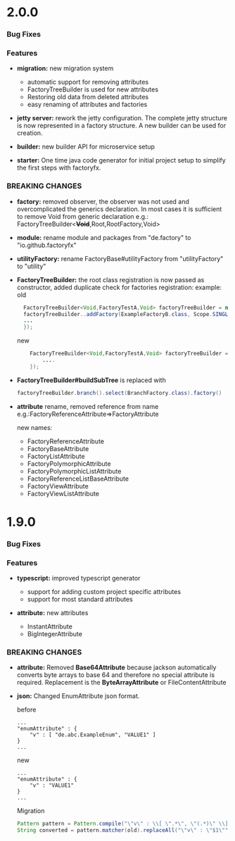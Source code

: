 # 2.0.0


### Bug Fixes

### Features

* **migration:** new migration system 
  *  automatic support for removing attributes
  *  FactoryTreeBuilder is used for new attributes
  *  Restoring old data from deleted attributes
  *  easy renaming of attributes and factories

* **jetty server:** rework the jetty configuration. The complete jetty structure is now represented in a factory structure. A new builder can be used for creation.
  
* **builder:** new builder API for microservice setup

* **starter:** One time java code generator for initial project setup to simplify the first steps with factoryfx.


### BREAKING CHANGES

* **factory:** removed observer, the observer was not used and overcomplicated the generics declaration. In most cases it is sufficient to remove Void from generic declaration e.g.: FactoryTreeBuilder<**~~Void~~**,Root,RootFactory,Void>

* **module:** rename module and packages from "de.factory" to "io.github.factoryfx"

* **utilityFactory:** rename FactoryBase#utilityFactory from "utilityFactory" to "utility"

* **FactoryTreeBuilder:** the root class registration is now passed as constructor, added duplicate check for factories registration:
  example:
  old
  ```java
    FactoryTreeBuilder<Void,FactoryTestA,Void> factoryTreeBuilder = new FactoryTreeBuilder<>(FactoryTestA.class);
    factoryTreeBuilder..addFactory(ExampleFactoryB.class, Scope.SINGLETON, context -> {
    ...
    });
  ```
  new
  ```java
      FactoryTreeBuilder<Void,FactoryTestA,Void> factoryTreeBuilder = new FactoryTreeBuilder<>(FactoryTestA.class, context -> {
          ....
      });
  ```
* **FactoryTreeBuilder#buildSubTree** is replaced with 
  ```java 
  factoryTreeBuilder.branch().select(BranchFactory.class).factory()
  ```

* **attribute** rename, removed reference from name
  e.g.:FactoryReferenceAttribute=>FactoryAttribute
  
  new names:
  * FactoryReferenceAttribute
  * FactoryBaseAttribute
  * FactoryListAttribute
  * FactoryPolymorphicAttribute
  * FactoryPolymorphicListAttribute
  * FactoryReferenceListBaseAttribute
  * FactoryViewAttribute
  * FactoryViewListAttribute

# 1.9.0


### Bug Fixes

### Features

* **typescript:** improved typescript generator
  * support for adding custom project specific attributes
  * support for most standard attributes
  
* **attribute:** new attributes
  * InstantAttribute
  * BigIntegerAttribute 

### BREAKING CHANGES

* **attribute:** Removed **Base64Attribute** because jackson automatically converts byte arrays to base 64 and therefore no special attribute is required. 
  Replacement is the **ByteArrayAttribute** or FileContentAttribute
* **json:** Changed EnumAttribute json format. 

  before
  ```
  ...
  "enumAttribute" : {
      "v" : [ "de.abc.ExampleEnum", "VALUE1" ]
  }
  ...
  ```
  new
  ```
  ...
  "enumAttribute" : {
      "v" : "VALUE1"
  }
  ...
  ```
  Migration
  ```java
  Pattern pattern = Pattern.compile("\"v\" : \\[ \".*\", \"(.*)\" \\]");
  String converted = pattern.matcher(old).replaceAll("\"v\" : \"$1\"");    
  ````
  
